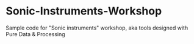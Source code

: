 # Sonic-Instruments-Workshop
Sample code for "Sonic instruments" workshop, aka tools designed with Pure Data &amp; Processing
